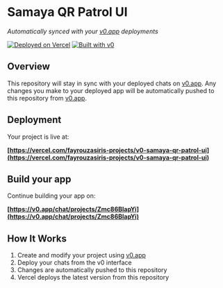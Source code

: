 # Samaya QR Patrol UI

*Automatically synced with your [v0.app](https://v0.app) deployments*

[![Deployed on Vercel](https://img.shields.io/badge/Deployed%20on-Vercel-black?style=for-the-badge&logo=vercel)](https://vercel.com/fayrouzasiris-projects/v0-samaya-qr-patrol-ui)
[![Built with v0](https://img.shields.io/badge/Built%20with-v0.app-black?style=for-the-badge)](https://v0.app/chat/projects/Zmc86BlapYi)

## Overview

This repository will stay in sync with your deployed chats on [v0.app](https://v0.app).
Any changes you make to your deployed app will be automatically pushed to this repository from [v0.app](https://v0.app).

## Deployment

Your project is live at:

**[https://vercel.com/fayrouzasiris-projects/v0-samaya-qr-patrol-ui](https://vercel.com/fayrouzasiris-projects/v0-samaya-qr-patrol-ui)**

## Build your app

Continue building your app on:

**[https://v0.app/chat/projects/Zmc86BlapYi](https://v0.app/chat/projects/Zmc86BlapYi)**

## How It Works

1. Create and modify your project using [v0.app](https://v0.app)
2. Deploy your chats from the v0 interface
3. Changes are automatically pushed to this repository
4. Vercel deploys the latest version from this repository